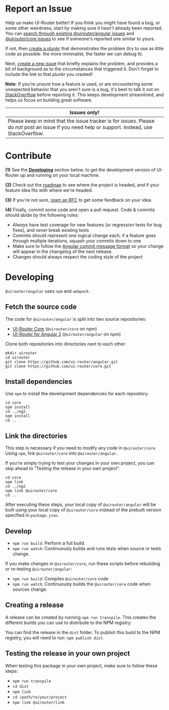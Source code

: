 # Report an Issue

Help us make UI-Router better! If you think you might have found a bug, or some other weirdness, start by making sure
it hasn't already been reported. You can [search through existing @uirouter/angular issues](https://github.com/ui-router/ng2?search?q=wat%3F&type=Issues) and [@uirouter/core issues](https://github.com/ui-router/core?search?q=wat%3F&type=Issues)
to see if someone's reported one similar to yours.

If not, then [create a plunkr](http://bit.ly/UIR-Plunk) that demonstrates the problem (try to use as little code
as possible: the more minimalist, the faster we can debug it).

Next, [create a new issue](https://github.com/ui-router/ng2/issues/new) that briefly explains the problem,
and provides a bit of background as to the circumstances that triggered it. Don't forget to include the link to
that plunkr you created!

**Note**: If you're unsure how a feature is used, or are encountering some unexpected behavior that you aren't sure
is a bug, it's best to talk it out on
[StackOverflow](http://stackoverflow.com/questions/ask?tags=angular2,@uirouter/angular) before reporting it. This
keeps development streamlined, and helps us focus on building great software.

| Issues only!                                                                                                                                       |
| -------------------------------------------------------------------------------------------------------------------------------------------------- |
| Please keep in mind that the issue tracker is for _issues_. Please do _not_ post an issue if you need help or support. Instead, use StackOverflow. |

# Contribute

**(1)** See the **[Developing](#developing)** section below, to get the development version of UI-Router up and running on your local machine.

**(2)** Check out the [roadmap](https://github.com/ui-router/ng2/milestones) to see where the project is headed, and if your feature idea fits with where we're headed.

**(3)** If you're not sure, [open an RFC](https://github.com/ui-router/ng2/issues/new?title=RFC:%20My%20idea) to get some feedback on your idea.

**(4)** Finally, commit some code and open a pull request. Code & commits should abide by the following rules:

- _Always_ have test coverage for new features (or regression tests for bug fixes), and _never_ break existing tests
- Commits should represent one logical change each; if a feature goes through multiple iterations, squash your commits down to one
- Make sure to follow the [Angular commit message format](https://github.com/angular/angular.js/blob/master/CONTRIBUTING.md#commit-message-format) so your change will appear in the changelog of the next release.
- Changes should always respect the coding style of the project

# Developing

`@uirouter/angular` uses <code>npm</code> and <code>webpack</code>.

## Fetch the source code

The code for `@uirouter/angular` is split into two source repositories:

- [UI-Router Core](https://github.com/ui-router/core) (`@uirouter/core` on npm)
- [UI-Router for Angular 2](https://github.com/ui-router/angular) (`@uirouter/angular` on npm)

Clone both repositories into directories next to each other.

```
mkdir uirouter
cd uirouter
git clone https://github.com/ui-router/angular.git
git clone https://github.com/ui-router/core.git
```

## Install dependencies

Use `npm` to install the development dependencies for each repository.

```
cd core
npm install
cd ../ng2
npm install
cd ..
```

## Link the directories

This step is necessary if you need to modify any code in `@uirouter/core`.
Using `npm`, link `@uirouter/core` into `@uirouter/angular`. 

If you're simply trying to test your changes in your own project, you can skip ahead to "Testing the release in your own project".

```
cd core
npm link
cd ../ng2
npm link @uirouter/core
cd ..
```

After executing these steps, your local copy of `@uirouter/angular` will be built using your local copy of `@uirouter/core`
instead of the prebuilt version specified in `package.json`.

## Develop

- `npm run build`: Perform a full build.
- `npm run watch`: Continuously builds and runs tests when source or tests change.

If you make changes in `@uirouter/core`, run these scripts before rebuilding or re-testing `@uirouter/angular`:

- `npm run build`: Compiles `@uirouter/core` code
- `npm run watch`: Continuously builds the `@uirouter/core` code when sources change.

## Creating a release

A release can be created by running ``npm run transpile``. This creates the different builds you can use to distribute to the NPM registry.

You can find the release in the ``dist`` folder. To publish this build to the NPM registry, you will need to run: ``npm publish dist``.

## Testing the release in your own project

When testing this package in your own project, make sure to follow these steps:

- ``npm run transpile``
- ``cd dist``
- ``npm link``
- ``cd /path/to/your/project``
- ``npm link @uirouter/link``
